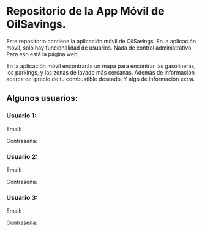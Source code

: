 # Repositorio de la App Móvil de OilSavings.

Este repositorio contiene la aplicación móvil de OilSavings. En la aplicación móvil, solo hay funcionalidad de usuarios. Nada de control administrativo. Para eso está la página web.

En la aplicación móvil encontrarás un mapa para encontrar las gasolineras, los parkings, y las zonas de lavado más cercanas.
Además de información acerca del precio de tu combustible deseado. Y algo de información extra.

## Algunos usuarios:
### Usuario 1:

Email:

Contraseña:

### Usuario 2:

Email:

Contraseña:

### Usuario 3:
Email:

Contraseña:
